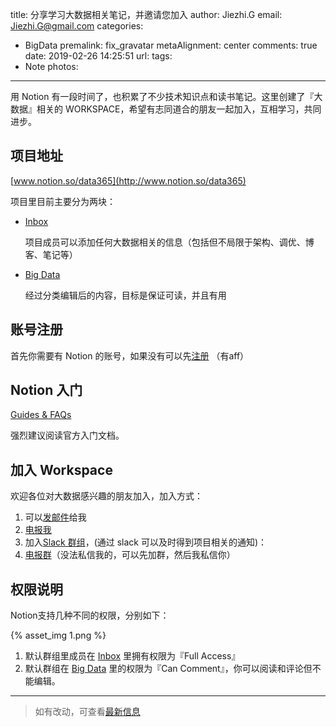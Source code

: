 title: 分享学习大数据相关笔记，并邀请您加入
author: Jiezhi.G
email: Jiezhi.G@gmail.com
categories:
  - BigData
premalink: fix_gravatar
metaAlignment: center
comments: true
date: 2019-02-26 14:25:51
url:
tags:
  - Note
photos:
---
用 Notion 有一段时间了，也积累了不少技术知识点和读书笔记。这里创建了『大数据』相关的
 WORKSPACE，希望有志同道合的朋友一起加入，互相学习，共同进步。

<!--more-->

## 项目地址

[www.notion.so/data365](http://www.notion.so/data365) 

项目里目前主要分为两块：

- [Inbox](https://www.notion.so/data365/Inbox-ea89df07495547ceb210676e28eca371)

    项目成员可以添加任何大数据相关的信息（包括但不局限于架构、调优、博客、笔记等）

- [Big Data](https://www.notion.so/data365/Big-Data-7a897ed23bad42da89075fd5b7ed2407)

    经过分类编辑后的内容，目标是保证可读，并且有用

## 账号注册

首先你需要有 Notion 的账号，如果没有可以先[注册](https://www.notion.so/?r=507f808e5cb544809dfe98d930ee2cae) （有aff）

## Notion 入门

[Guides & FAQs](https://www.notion.so/e040febf70a94950b8620e6f00005004)

强烈建议阅读官方入门文档。

## 加入 Workspace

欢迎各位对大数据感兴趣的朋友加入，加入方式：

1. 可以[发邮件](mailto:Jiezhi007+notion@gmail.com)给我
2. [电报我](https://telegram.me/Jiezhi)
3. 加入[Slack 群组](https://join.slack.com/t/bigdata365/shared_invite/enQtNTU5NjI0MDY0MjEyLWQ0MmVkNDZiOGU4Mjk0NjVhNTU3YjhmMmRlYTQxZmRhOTZmMzczNTM0YmUzNmE3YTNjNGQ2NmEwMDBhYmY5ODk)，(通过 slack 可以及时得到项目相关的通知)：
4. [电报群](https://t.me/joinchat/BbrpxRVra-X8U5VmM92L3Q)（没法私信我的，可以先加群，然后我私信你） 

## 权限说明

Notion支持几种不同的权限，分别如下：

{% asset_img 1.png %}
1. 默认群组里成员在 [Inbox](https://www.notion.so/data365/Inbox-ea89df07495547ceb210676e28eca371) 里拥有权限为『Full Access』
2. 默认群组在 [Big Data](https://www.notion.so/7a897ed2-3bad-42da-8907-5fd5b7ed2407) 里的权限为『Can Comment』，你可以阅读和评论但不能编辑。

---

> 如有改动，可查看[最新信息](https://www.notion.so/data365/Readme-1717a7ef97384eacaf3aa040d53dd1df)
